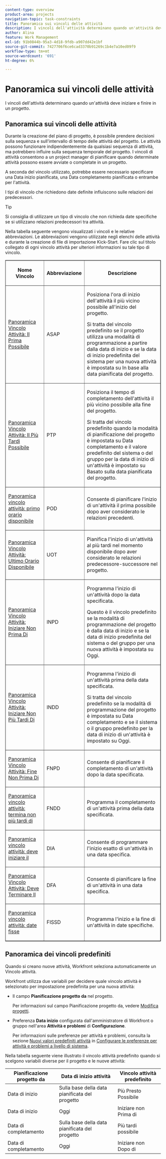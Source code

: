 ```yaml
---
content-type: overview
product-area: projects
navigation-topic: task-constraints
title: Panoramica sui vincoli delle attività
description: I vincoli dell'attività determinano quando un'attività deve iniziare e finire in un progetto.
author: Alina
feature: Work Management
exl-id: 91b0844b-95a3-4d18-9fdb-a907dd42e1bf
source-git-commit: 7427706f6ce6cad3370b91269c1b4e7a10ed09f9
workflow-type: tm+mt
source-wordcount: '691'
ht-degree: 6%

---
```


# Panoramica sui vincoli delle attività

<!-- Audited: 12/2023 -->

I vincoli dell&#39;attività determinano quando un&#39;attività deve iniziare e finire in un progetto.

## Panoramica sui vincoli delle attività

Durante la creazione del piano di progetto, è possibile prendere decisioni sulla sequenza e sull&#39;intervallo di tempo delle attività del progetto. Le attività possono funzionare indipendentemente da qualsiasi sequenza di attività, ma potrebbero influire sulla sequenza temporale del progetto. I vincoli di attività consentono a un project manager di pianificare quando determinate attività possono essere avviate o completate in un progetto.

A seconda del vincolo utilizzato, potrebbe essere necessario specificare una Data inizio pianificata, una Data completamento pianificata o entrambe per l&#39;attività.

I tipi di vincolo che richiedono date definite influiscono sulle relazioni dei predecessori.

>[!TIP]
>
>Si consiglia di utilizzare un tipo di vincolo che non richieda date specifiche se si utilizzano relazioni predecessori tra attività.

Nella tabella seguente vengono visualizzati i vincoli e le relative abbreviazioni. Le abbreviazioni vengono utilizzate negli elenchi delle attività e durante la creazione di file di importazione Kick-Start. Fare clic sul titolo collegato di ogni vincolo attività per ulteriori informazioni su tale tipo di vincolo.

<table border="1" cellspacing="15" cellpadding="1"> 
 <col> 
 <col> 
 <col>
 <thead> 
  <tr> 
   <th> <p><strong>Nome Vincolo</strong> </p> </th> 
   <th> <p><strong>Abbreviazione</strong> </p> </th> 
   <th> <p><strong>Descrizione</strong> </p> </th> 
  </tr> 
 </thead> 
 <tbody> 
  <tr> 
   <td scope="col"> <p><a href="../../../manage-work/tasks/task-constraints/as-soon-as-possible.md" class="MCXref xref">Panoramica Vincolo Attività: Il Prima Possibile</a> </p> </td> 
   <td scope="col"> <p>ASAP</p> </td>
   <td scope="col"> <p>Posiziona l'ora di inizio dell'attività il più vicino possibile all'inizio del progetto.</p> 
   <p>Si tratta del vincolo predefinito se il progetto utilizza una modalità di programmazione a partire dalla data di inizio e se la data di inizio predefinita del sistema per una nuova attività è impostata su In base alla data pianificata del progetto. </p>
   </td> 
  </tr> 
  <tr> 
   <td scope="col"> <p><a href="../../../manage-work/tasks/task-constraints/as-late-as-possible.md" class="MCXref xref">Panoramica Vincolo Attività: Il Più Tardi Possibile </a> </p> </td> 
   <td scope="col"> <p>PTP</p> </td> 
   <td scope="col"> <p>Posiziona il tempo di completamento dell'attività il più vicino possibile alla fine del progetto.</p> 
   <p>Si tratta del vincolo predefinito quando la modalità di pianificazione del progetto è impostata su Data completamento e il valore predefinito del sistema o del gruppo per la data di inizio di un'attività è impostato su Basato sulla data pianificata del progetto. </p>
   </td> 
  </tr> 
  <tr> 
   <td scope="col"> <p><a href="../../../manage-work/tasks/task-constraints/earliest-available-time.md" class="MCXref xref">Panoramica vincolo attività: primo orario disponibile</a> </p> </td> 
   <td scope="col"> <p>POD</p> </td> 
 <td scope="col"> <p>Consente di pianificare l'inizio di un'attività il prima possibile dopo aver considerato le relazioni precedenti.</p> </td>
  </tr> 
  <tr> 
   <td scope="col"> <p><a href="../../../manage-work/tasks/task-constraints/latest-available-time.md" class="MCXref xref">Panoramica Vincolo Attività: Ultimo Orario Disponibile</a> </p> </td> 
   <td scope="col"> <p>UOT</p> </td> 
   <td scope="col"> <p>Pianifica l'inizio di un'attività al più tardi nel momento disponibile dopo aver considerato le relazioni predecessore-successore nel progetto.</p> </td>
  </tr> 
  <tr> 
   <td scope="col"> <p><a href="../../../manage-work/tasks/task-constraints/start-no-earlier-than.md" class="MCXref xref">Panoramica Vincolo Attività: Iniziare Non Prima Di</a> </p> </td> 
   <td scope="col"> <p>INPD</p> </td> 
   <td scope="col"> <p>Programma l'inizio di un'attività dopo la data specificata.</p> 
   <p>Questo è il vincolo predefinito se la modalità di programmazione del progetto è dalla data di inizio e se la data di inizio predefinita del sistema o del gruppo per una nuova attività è impostata su Oggi.   </td> 
  </tr> 
  <tr> 
   <td scope="col"> <p><a href="../../../manage-work/tasks/task-constraints/start-no-later-than.md" class="MCXref xref">Panoramica Vincolo Attività: Iniziare Non Più Tardi Di</a> </p> </td> 
   <td scope="col"> <p>INDD</p> </td> 
   <td scope="col"> <p>Programma l'inizio di un'attività prima della data specificata.</p> 
   <p>Si tratta del vincolo predefinito se la modalità di programmazione del progetto è impostata su Data completamento e se il sistema o il gruppo predefinito per la data di inizio di un'attività è impostato su Oggi. 
   </td> 
  </tr> 
  <tr> 
   <td scope="col"> <p><a href="../../../manage-work/tasks/task-constraints/finish-no-earlier-than.md" class="MCXref xref">Panoramica Vincolo Attività: Fine Non Prima Di</a> </p> </td> 
   <td scope="col"> <p>FNPD</p> </td>
   <td scope="col"> <p>Consente di pianificare il completamento di un'attività dopo la data specificata.</p> </td> 
  </tr> 
  <tr> 
   <td scope="col"> <p><a href="../../../manage-work/tasks/task-constraints/finish-no-later-than.md" class="MCXref xref">Panoramica vincolo attività: termina non più tardi di</a> </p> </td> 
   <td scope="col"> <p>FNDD</p> </td> 
   <td scope="col"> <p>Programma il completamento di un'attività prima della data specificata.</p> </td> 
  </tr> 
  <tr> 
   <td> <p><a href="../../../manage-work/tasks/task-constraints/must-start-on.md" class="MCXref xref">Panoramica vincolo attività: deve iniziare il</a> </p> </td> 
   <td scope="col"> <p>DIA</p> </td> 
   <td scope="col"> <p>Consente di programmare l'inizio esatto di un'attività in una data specifica.</p> </td> 
  </tr> 
  <tr> 
   <td> <p><a href="../../../manage-work/tasks/task-constraints/must-finish-on.md" class="MCXref xref">Panoramica Vincolo Attività: Deve Terminare Il</a> </p> </td> 
   <td scope="col"> <p>DFA</p> </td> 
   <td scope="col"> <p>Consente di pianificare la fine di un'attività in una data specifica.</p> </td>
  </tr> 
  <tr> 
   <td> <p><a href="../../../manage-work/tasks/task-constraints/fixed-dates.md" class="MCXref xref">Panoramica vincolo attività: date fisse</a> </p> </td> 
   <td> <p>FISSD</p> </td> 
   <td> <p>Programma l'inizio e la fine di un'attività in date specifiche.</p> </td> 
  </tr> 
 </tbody> 
</table>

## Panoramica dei vincoli predefiniti

Quando si creano nuove attività, Workfront seleziona automaticamente un Vincolo attività.

Workfront utilizza due variabili per decidere quale vincolo attività è selezionato per impostazione predefinita per una nuova attività:

* Il campo **Pianificazione progetto da** nel progetto.

  Per informazioni sul campo Pianificazione progetto da, vedere [Modifica progetti](../../../manage-work/projects/manage-projects/edit-projects.md).

* Preferenza **Data inizio** configurata dall&#39;amministratore di Workfront o gruppo nell&#39;area **Attività e problemi** di **Configurazione**.

  Per informazioni sulle preferenze per attività e problemi, consulta la sezione [Nuovi valori predefiniti attività](../../../administration-and-setup/set-up-workfront/configure-system-defaults/set-task-issue-preferences.md#new-task-defaults) in [Configurare le preferenze per attività e problemi a livello di sistema](../../../administration-and-setup/set-up-workfront/configure-system-defaults/set-task-issue-preferences.md).

Nella tabella seguente viene illustrato il vincolo attività predefinito quando si scelgono variabili diverse per il progetto e le nuove attività:

| Pianificazione progetto da | Data di inizio attività | Vincolo attività predefinito |
|---|---|---|
| Data di inizio | Sulla base della data pianificata del progetto | Più Presto Possibile |
| Data di inizio | Oggi | Iniziare non Prima di |
| Data di completamento | Sulla base della data pianificata del progetto | Più tardi possibile |
| Data di completamento | Oggi | Iniziare non Dopo di |
